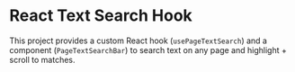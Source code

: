 # React Text Search Hook

This project provides a custom React hook (`usePageTextSearch`) and a component (`PageTextSearchBar`) to search text on any page and highlight + scroll to matches.